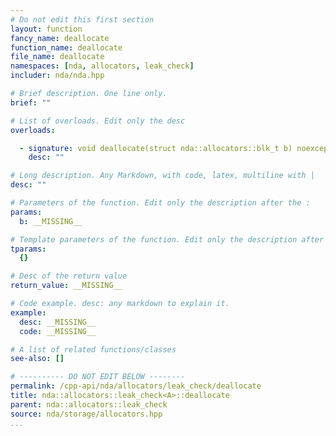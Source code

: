 ```yaml
---
# Do not edit this first section
layout: function
fancy_name: deallocate
function_name: deallocate
file_name: deallocate
namespaces: [nda, allocators, leak_check]
includer: nda/nda.hpp

# Brief description. One line only.
brief: ""

# List of overloads. Edit only the desc
overloads:

  - signature: void deallocate(struct nda::allocators::blk_t b) noexcept
    desc: ""

# Long description. Any Markdown, with code, latex, multiline with |
desc: ""

# Parameters of the function. Edit only the description after the :
params:
  b: __MISSING__

# Template parameters of the function. Edit only the description after the :
tparams:
  {}

# Desc of the return value
return_value: __MISSING__

# Code example. desc: any markdown to explain it.
example:
  desc: __MISSING__
  code: __MISSING__

# A list of related functions/classes
see-also: []

# ---------- DO NOT EDIT BELOW --------
permalink: /cpp-api/nda/allocators/leak_check/deallocate
title: nda::allocators::leak_check<A>::deallocate
parent: nda::allocators::leak_check
source: nda/storage/allocators.hpp
...
```


